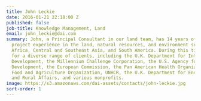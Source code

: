 ```yaml
---
title: John Leckie
date: 2016-01-21 22:18:00 Z
published: false
job-title: Knowledge Management, Land
email: john_leckie@dai.com
summary: John, a Principal Consultant in our land team, has 14 years of international
  project experience in the land, natural resources, and environment sectors in Europe,
  Africa, Central and Southeast Asia, and South America. During this time he has worked
  for a diverse range of clients, including the U.K. Department for International
  Development, the Millennium Challenge Corporation, the U.S. Agency for International
  Development, the European Commission, the Pan American Health Organization, the
  Food and Agriculture Organization, UNHCR, the U.K. Department for Environment, Food
  and Rural Affairs, and various nonprofits.
image: https://s3.amazonaws.com/dai-assets/contacts/john-leckie.jpg
sort-order: 1
---
```



